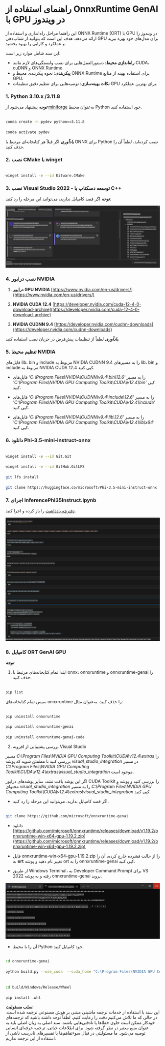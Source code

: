 # **راهنمای استفاده از OnnxRuntime GenAI با GPU در ویندوز**

این راهنما مراحل راه‌اندازی و استفاده از ONNX Runtime (ORT) با GPU در ویندوز را ارائه می‌دهد. هدف این است که بتوانید از شتاب‌دهی GPU برای مدل‌های خود بهره ببرید و عملکرد و کارایی را بهبود بخشید.

این سند شامل موارد زیر است:

- **راه‌اندازی محیط**: دستورالعمل‌هایی برای نصب وابستگی‌های لازم مانند CUDA، cuDNN و ONNX Runtime.
- **پیکربندی**: نحوه پیکربندی محیط و ONNX Runtime برای استفاده بهینه از منابع GPU.
- **نکات بهینه‌سازی**: توصیه‌هایی برای تنظیم دقیق تنظیمات GPU برای بهترین عملکرد.

### **1. Python 3.10.x /3.11.8**

   ***توجه*** پیشنهاد می‌شود از [miniforge](https://github.com/conda-forge/miniforge/releases/latest/download/Miniforge3-Windows-x86_64.exe) به‌عنوان محیط Python خود استفاده کنید.

   ```bash

   conda create -n pydev python==3.11.8

   conda activate pydev

   ```

   ***یادآوری*** اگر قبلاً هر کتابخانه‌ای مرتبط با ONNX برای Python نصب کرده‌اید، لطفاً آن را حذف کنید.

### **2. نصب CMake با winget**

   ```bash

   winget install -e --id Kitware.CMake

   ```

### **3. نصب Visual Studio 2022 - توسعه دسکتاپ با C++**

   ***توجه*** اگر قصد کامپایل ندارید، می‌توانید این مرحله را رد کنید.

![CPP](../../../../../../translated_images/01.8964c1fa47e00dc36af710b967e72dd2f8a2be498e49c8d4c65c11ba105dedf8.fa.png)

### **4. نصب درایور NVIDIA**

1. **درایور GPU NVIDIA** [https://www.nvidia.com/en-us/drivers/](https://www.nvidia.com/en-us/drivers/)

2. **NVIDIA CUDA 12.4** [https://developer.nvidia.com/cuda-12-4-0-download-archive](https://developer.nvidia.com/cuda-12-4-0-download-archive)

3. **NVIDIA CUDNN 9.4** [https://developer.nvidia.com/cudnn-downloads](https://developer.nvidia.com/cudnn-downloads)

***یادآوری*** لطفاً از تنظیمات پیش‌فرض در جریان نصب استفاده کنید.

### **5. تنظیم محیط NVIDIA**

فایل‌های lib، bin و include مربوط به NVIDIA CUDNN 9.4 را به مسیرهای lib، bin و include مربوط به NVIDIA CUDA 12.4 کپی کنید.

- فایل‌های *'C:\Program Files\NVIDIA\CUDNN\v9.4\bin\12.6'* را به مسیر *'C:\Program Files\NVIDIA GPU Computing Toolkit\CUDA\v12.4\bin'* کپی کنید.

- فایل‌های *'C:\Program Files\NVIDIA\CUDNN\v9.4\include\12.6'* را به مسیر *'C:\Program Files\NVIDIA GPU Computing Toolkit\CUDA\v12.4\include'* کپی کنید.

- فایل‌های *'C:\Program Files\NVIDIA\CUDNN\v9.4\lib\12.6'* را به مسیر *'C:\Program Files\NVIDIA GPU Computing Toolkit\CUDA\v12.4\lib\x64'* کپی کنید.

### **6. دانلود Phi-3.5-mini-instruct-onnx**

   ```bash

   winget install -e --id Git.Git

   winget install -e --id GitHub.GitLFS

   git lfs install

   git clone https://huggingface.co/microsoft/Phi-3.5-mini-instruct-onnx

   ```

### **7. اجرای InferencePhi35Instruct.ipynb**

   [دفترچه یادداشت](../../../../../../code/09.UpdateSamples/Aug/ortgpu-phi35-instruct.ipynb) را باز کرده و اجرا کنید.

![RESULT](../../../../../../translated_images/02.be96d16e7b1007f1f3941f65561553e62ccbd49c962f3d4a9154b8326c033ec1.fa.png)

### **8. کامپایل ORT GenAI GPU**

   ***توجه***

   1. ابتدا تمام کتابخانه‌های مرتبط با onnx، onnxruntime و onnxruntime-genai را حذف کنید.

   ```bash

   pip list 
   
   ```

   سپس تمام کتابخانه‌های onnxruntime را حذف کنید، به‌عنوان مثال:

   ```bash

   pip uninstall onnxruntime

   pip uninstall onnxruntime-genai

   pip uninstall onnxruntume-genai-cuda
   
   ```

   2. بررسی پشتیبانی از افزونه Visual Studio

   مسیر *C:\Program Files\NVIDIA GPU Computing Toolkit\CUDA\v12.4\extras* را بررسی کنید تا مطمئن شوید که پوشه *visual_studio_integration* در مسیر *C:\Program Files\NVIDIA GPU Computing Toolkit\CUDA\v12.4\extras\visual_studio_integration* موجود است.

   اگر این پوشه یافت نشد، سایر پوشه‌های درایور CUDA Toolkit را بررسی کنید و پوشه و محتوای *visual_studio_integration* را به مسیر *C:\Program Files\NVIDIA GPU Computing Toolkit\CUDA\v12.4\extras\visual_studio_integration* کپی کنید.

   - اگر قصد کامپایل ندارید، می‌توانید این مرحله را رد کنید.

   ```bash

   git clone https://github.com/microsoft/onnxruntime-genai

   ```

   - دانلود [https://github.com/microsoft/onnxruntime/releases/download/v1.19.2/onnxruntime-win-x64-gpu-1.19.2.zip](https://github.com/microsoft/onnxruntime/releases/download/v1.19.2/onnxruntime-win-x64-gpu-1.19.2.zip)

   - فایل onnxruntime-win-x64-gpu-1.19.2.zip را از حالت فشرده خارج کرده، آن را به **ort** تغییر نام دهید و پوشه ort را به onnxruntime-genai کپی کنید.

   - از طریق Windows Terminal، به Developer Command Prompt برای VS 2022 رفته و به پوشه onnxruntime-genai بروید.

![RESULT](../../../../../../translated_images/03.53bb08e3bde53edd1735c5546fb32b9b0bdba93d8241c5e6e3196d8bc01adbd7.fa.png)

   - آن را با محیط Python خود کامپایل کنید.

   ```bash

   cd onnxruntime-genai

   python build.py --use_cuda  --cuda_home "C:\Program Files\NVIDIA GPU Computing Toolkit\CUDA\v12.4" --config Release
 

   cd build/Windows/Release/Wheel

   pip install .whl

   ```

**سلب مسئولیت**:  
این سند با استفاده از خدمات ترجمه ماشینی مبتنی بر هوش مصنوعی ترجمه شده است. در حالی که ما تلاش می‌کنیم دقت را رعایت کنیم، لطفاً توجه داشته باشید که ترجمه‌های خودکار ممکن است حاوی خطاها یا نادقتی‌هایی باشند. سند اصلی به زبان اصلی باید به عنوان منبع معتبر در نظر گرفته شود. برای اطلاعات حیاتی، ترجمه حرفه‌ای انسانی توصیه می‌شود. ما مسئولیتی در قبال سوءتفاهم‌ها یا تفسیرهای نادرست ناشی از استفاده از این ترجمه نداریم.